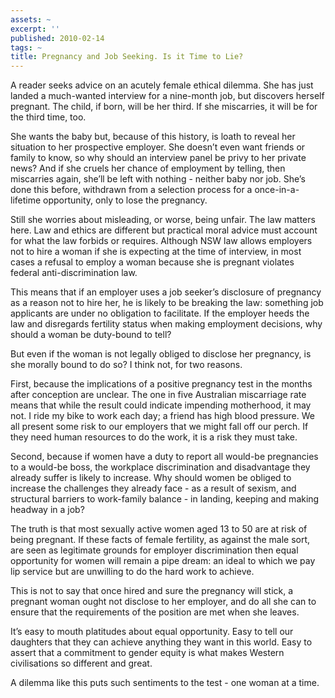 ```yaml
---
assets: ~
excerpt: ''
published: 2010-02-14
tags: ~
title: Pregnancy and Job Seeking. Is it Time to Lie?
---
```

A reader seeks advice on an acutely female ethical dilemma. She has just
landed a much-wanted interview for a nine-month job, but discovers
herself pregnant. The child, if born, will be her third. If she
miscarries, it will be for the third time, too.

She wants the baby but, because of this history, is loath to reveal her
situation to her prospective employer. She doesn’t even want friends or
family to know, so why should an interview panel be privy to her private
news? And if she cruels her chance of employment by telling, then
miscarries again, she’ll be left with nothing - neither baby nor job.
She’s done this before, withdrawn from a selection process for a
once-in-a-lifetime opportunity, only to lose the pregnancy.

Still she worries about misleading, or worse, being unfair. The law
matters here. Law and ethics are different but practical moral advice
must account for what the law forbids or requires. Although NSW law
allows employers not to hire a woman if she is expecting at the time of
interview, in most cases a refusal to employ a woman because she is
pregnant violates federal anti-discrimination law.

This means that if an employer uses a job seeker’s disclosure of
pregnancy as a reason not to hire her, he is likely to be breaking the
law: something job applicants are under no obligation to facilitate. If
the employer heeds the law and disregards fertility status when making
employment decisions, why should a woman be duty-bound to tell?

But even if the woman is not legally obliged to disclose her pregnancy,
is she morally bound to do so? I think not, for two reasons.

First, because the implications of a positive pregnancy test in the
months after conception are unclear. The one in five Australian
miscarriage rate means that while the result could indicate impending
motherhood, it may not. I ride my bike to work each day; a friend has
high blood pressure. We all present some risk to our employers that we
might fall off our perch. If they need human resources to do the work,
it is a risk they must take.

Second, because if women have a duty to report all would-be pregnancies
to a would-be boss, the workplace discrimination and disadvantage they
already suffer is likely to increase. Why should women be obliged to
increase the challenges they already face - as a result of sexism, and
structural barriers to work-family balance - in landing, keeping and
making headway in a job?

The truth is that most sexually active women aged 13 to 50 are at risk
of being pregnant. If these facts of female fertility, as against the
male sort, are seen as legitimate grounds for employer discrimination
then equal opportunity for women will remain a pipe dream: an ideal to
which we pay lip service but are unwilling to do the hard work to
achieve.

This is not to say that once hired and sure the pregnancy will stick, a
pregnant woman ought not disclose to her employer, and do all she can to
ensure that the requirements of the position are met when she leaves.

It’s easy to mouth platitudes about equal opportunity. Easy to tell our
daughters that they can achieve anything they want in this world. Easy
to assert that a commitment to gender equity is what makes Western
civilisations so different and great.

A dilemma like this puts such sentiments to the test - one woman at a
time.